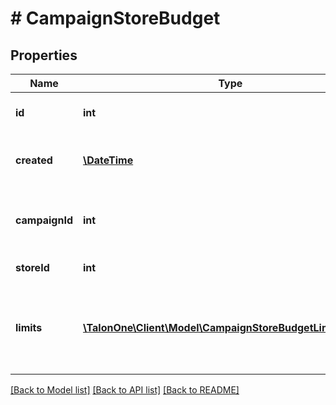 # # CampaignStoreBudget

## Properties

Name | Type | Description | Notes
------------ | ------------- | ------------- | -------------
**id** | **int** | The internal ID of this entity. | 
**created** | [**\DateTime**](\DateTime.md) | The time this entity was created. | 
**campaignId** | **int** | The ID of the campaign that owns this entity. | 
**storeId** | **int** | The ID of the store. | 
**limits** | [**\TalonOne\Client\Model\CampaignStoreBudgetLimitConfig[]**](CampaignStoreBudgetLimitConfig.md) | The set of budget limits for stores linked to the campaign. | 

[[Back to Model list]](../../README.md#documentation-for-models) [[Back to API list]](../../README.md#documentation-for-api-endpoints) [[Back to README]](../../README.md)


